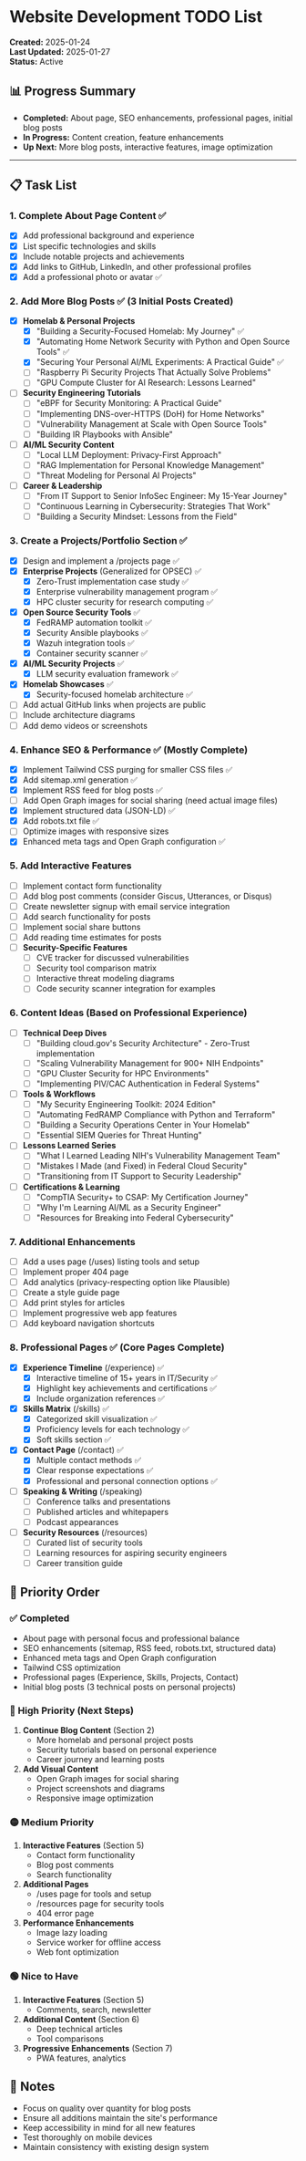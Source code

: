 # Website Development TODO List

**Created:** 2025-01-24  
**Last Updated:** 2025-01-27  
**Status:** Active

## 📊 Progress Summary

- **Completed:** About page, SEO enhancements, professional pages, initial blog posts
- **In Progress:** Content creation, feature enhancements
- **Up Next:** More blog posts, interactive features, image optimization

---

## 📋 Task List

### 1. Complete About Page Content ✅
- [x] Add professional background and experience
- [x] List specific technologies and skills
- [x] Include notable projects and achievements
- [x] Add links to GitHub, LinkedIn, and other professional profiles
- [x] Add a professional photo or avatar ✅

### 2. Add More Blog Posts ✅ (3 Initial Posts Created)
- [x] **Homelab & Personal Projects**
  - [x] "Building a Security-Focused Homelab: My Journey" ✅
  - [x] "Automating Home Network Security with Python and Open Source Tools" ✅
  - [x] "Securing Your Personal AI/ML Experiments: A Practical Guide" ✅
  - [ ] "Raspberry Pi Security Projects That Actually Solve Problems"
  - [ ] "GPU Compute Cluster for AI Research: Lessons Learned"
- [ ] **Security Engineering Tutorials**
  - [ ] "eBPF for Security Monitoring: A Practical Guide"
  - [ ] "Implementing DNS-over-HTTPS (DoH) for Home Networks"
  - [ ] "Vulnerability Management at Scale with Open Source Tools"
  - [ ] "Building IR Playbooks with Ansible"
- [ ] **AI/ML Security Content**
  - [ ] "Local LLM Deployment: Privacy-First Approach"
  - [ ] "RAG Implementation for Personal Knowledge Management"
  - [ ] "Threat Modeling for Personal AI Projects"
- [ ] **Career & Leadership**
  - [ ] "From IT Support to Senior InfoSec Engineer: My 15-Year Journey"
  - [ ] "Continuous Learning in Cybersecurity: Strategies That Work"
  - [ ] "Building a Security Mindset: Lessons from the Field"

### 3. Create a Projects/Portfolio Section ✅
- [x] Design and implement a /projects page ✅
- [x] **Enterprise Projects** (Generalized for OPSEC) ✅
  - [x] Zero-Trust implementation case study ✅
  - [x] Enterprise vulnerability management program ✅
  - [x] HPC cluster security for research computing ✅
- [x] **Open Source Security Tools** ✅
  - [x] FedRAMP automation toolkit ✅
  - [x] Security Ansible playbooks ✅
  - [x] Wazuh integration tools ✅
  - [x] Container security scanner ✅
- [x] **AI/ML Security Projects** ✅
  - [x] LLM security evaluation framework ✅
- [x] **Homelab Showcases** ✅
  - [x] Security-focused homelab architecture ✅
- [ ] Add actual GitHub links when projects are public
- [ ] Include architecture diagrams
- [ ] Add demo videos or screenshots

### 4. Enhance SEO & Performance ✅ (Mostly Complete)
- [x] Implement Tailwind CSS purging for smaller CSS files ✅
- [x] Add sitemap.xml generation ✅
- [x] Implement RSS feed for blog posts ✅
- [ ] Add Open Graph images for social sharing (need actual image files)
- [x] Implement structured data (JSON-LD) ✅
- [x] Add robots.txt file ✅
- [ ] Optimize images with responsive sizes
- [x] Enhanced meta tags and Open Graph configuration ✅

### 5. Add Interactive Features
- [ ] Implement contact form functionality
- [ ] Add blog post comments (consider Giscus, Utterances, or Disqus)
- [ ] Create newsletter signup with email service integration
- [ ] Add search functionality for posts
- [ ] Implement social share buttons
- [ ] Add reading time estimates for posts
- [ ] **Security-Specific Features**
  - [ ] CVE tracker for discussed vulnerabilities
  - [ ] Security tool comparison matrix
  - [ ] Interactive threat modeling diagrams
  - [ ] Code security scanner integration for examples

### 6. Content Ideas (Based on Professional Experience)
- [ ] **Technical Deep Dives**
  - [ ] "Building cloud.gov's Security Architecture" - Zero-Trust implementation
  - [ ] "Scaling Vulnerability Management for 900+ NIH Endpoints"
  - [ ] "GPU Cluster Security for HPC Environments"
  - [ ] "Implementing PIV/CAC Authentication in Federal Systems"
- [ ] **Tools & Workflows**
  - [ ] "My Security Engineering Toolkit: 2024 Edition"
  - [ ] "Automating FedRAMP Compliance with Python and Terraform"
  - [ ] "Building a Security Operations Center in Your Homelab"
  - [ ] "Essential SIEM Queries for Threat Hunting"
- [ ] **Lessons Learned Series**
  - [ ] "What I Learned Leading NIH's Vulnerability Management Team"
  - [ ] "Mistakes I Made (and Fixed) in Federal Cloud Security"
  - [ ] "Transitioning from IT Support to Security Leadership"
- [ ] **Certifications & Learning**
  - [ ] "CompTIA Security+ to CSAP: My Certification Journey"
  - [ ] "Why I'm Learning AI/ML as a Security Engineer"
  - [ ] "Resources for Breaking into Federal Cybersecurity"

### 7. Additional Enhancements
- [ ] Add a uses page (/uses) listing tools and setup
- [ ] Implement proper 404 page
- [ ] Add analytics (privacy-respecting option like Plausible)
- [ ] Create a style guide page
- [ ] Add print styles for articles
- [ ] Implement progressive web app features
- [ ] Add keyboard navigation shortcuts

### 8. Professional Pages ✅ (Core Pages Complete)
- [x] **Experience Timeline** (/experience) ✅
  - [x] Interactive timeline of 15+ years in IT/Security ✅
  - [x] Highlight key achievements and certifications ✅
  - [x] Include organization references ✅
- [x] **Skills Matrix** (/skills) ✅
  - [x] Categorized skill visualization ✅
  - [x] Proficiency levels for each technology ✅
  - [x] Soft skills section ✅
- [x] **Contact Page** (/contact) ✅
  - [x] Multiple contact methods ✅
  - [x] Clear response expectations ✅
  - [x] Professional and personal connection options ✅
- [ ] **Speaking & Writing** (/speaking)
  - [ ] Conference talks and presentations
  - [ ] Published articles and whitepapers
  - [ ] Podcast appearances
- [ ] **Security Resources** (/resources)
  - [ ] Curated list of security tools
  - [ ] Learning resources for aspiring security engineers
  - [ ] Career transition guide

## 🎯 Priority Order

### ✅ Completed
- About page with personal focus and professional balance
- SEO enhancements (sitemap, RSS feed, robots.txt, structured data)
- Enhanced meta tags and Open Graph configuration
- Tailwind CSS optimization
- Professional pages (Experience, Skills, Projects, Contact)
- Initial blog posts (3 technical posts on personal projects)

### 🔴 High Priority (Next Steps)
1. **Continue Blog Content** (Section 2)
   - More homelab and personal project posts
   - Security tutorials based on personal experience
   - Career journey and learning posts
2. **Add Visual Content**
   - Open Graph images for social sharing
   - Project screenshots and diagrams
   - Responsive image optimization

### 🟡 Medium Priority
1. **Interactive Features** (Section 5)
   - Contact form functionality
   - Blog post comments
   - Search functionality
2. **Additional Pages**
   - /uses page for tools and setup
   - /resources page for security tools
   - 404 error page
3. **Performance Enhancements**
   - Image lazy loading
   - Service worker for offline access
   - Web font optimization

### 🟢 Nice to Have
1. **Interactive Features** (Section 5)
   - Comments, search, newsletter
2. **Additional Content** (Section 6)
   - Deep technical articles
   - Tool comparisons
3. **Progressive Enhancements** (Section 7)
   - PWA features, analytics

## 📝 Notes

- Focus on quality over quantity for blog posts
- Ensure all additions maintain the site's performance
- Keep accessibility in mind for all new features
- Test thoroughly on mobile devices
- Maintain consistency with existing design system